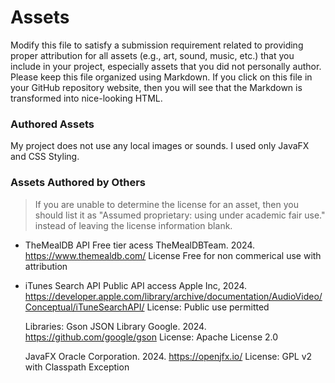 # Assets

Modify this file to satisfy a submission requirement related to providing
proper attribution for all assets (e.g., art, sound, music, etc.) that
you include in your project, especially assets that you did not personally
author. Please keep this file organized using Markdown. If you click on
this file in your GitHub repository website, then you will see that the
Markdown is transformed into nice-looking HTML.

### Authored Assets
My project does not use any local images or sounds. I used only JavaFX and CSS Styling.

### Assets Authored by Others

> If you are unable to determine the license for an asset, then
> you should list it as "Assumed proprietary: using under academic fair use."
> instead of leaving the license information blank.

* TheMealDB API
    Free tier acess
    TheMealDBTeam. 2024.
    https://www.themealdb.com/
    License Free for non commerical use with attribution

* iTunes Search API
    Public API access
    Apple Inc, 2024.
    https://developer.apple.com/library/archive/documentation/AudioVideo/Conceptual/iTuneSearchAPI/
    License: Public use permitted

    Libraries:
    Gson JSON Library
    Google. 2024.
    https://github.com/google/gson
License: Apache License 2.0



    JavaFX
    Oracle Corporation. 2024.
https://openjfx.io/
License: GPL v2 with Classpath Exception